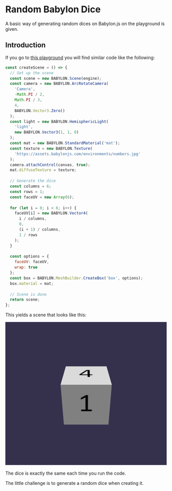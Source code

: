 # Random Babylon Dice

A basic way of generating random dices on Babylon.js on the playground is given.

## Introduction

If you go to [this playground](https://playground.babylonjs.com/#6XIT28#5)
you will find similar code like the following:

```js
const createScene = () => {
  // Set up the scene
  const scene = new BABYLON.Scene(engine);
  const camera = new BABYLON.ArcRotateCamera(
    'Camera',
    -Math.PI / 2,
    Math.PI / 3,
    4,
    BABYLON.Vector3.Zero()
  );
  const light = new BABYLON.HemisphericLight(
    'light',
    new BABYLON.Vector3(1, 1, 0)
  );
  const mat = new BABYLON.StandardMaterial('mat');
  const texture = new BABYLON.Texture(
    'https://assets.babylonjs.com/environments/numbers.jpg'
  );
  camera.attachControl(canvas, true);
  mat.diffuseTexture = texture;

  // Generate the dice
  const columns = 6;
  const rows = 1;
  const faceUV = new Array(6);

  for (let i = 0; i < 6; i++) {
    faceUV[i] = new BABYLON.Vector4(
      i / columns,
      0,
      (i + 1) / columns,
      1 / rows
    );
  }

  const options = {
    faceUV: faceUV,
    wrap: true
  };
  const box = BABYLON.MeshBuilder.CreateBox('box', options);
  box.material = mat;

  // Scene is done
  return scene;
};
```

This yields a scene that looks like this:

![Default Example Dice](def-example-dice.png)

The dice is exactly the same each time you run the code.

The little challenge is to generate a random dice when creating it.
